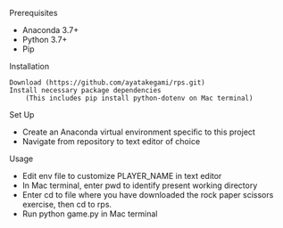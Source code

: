 Prerequisites

  + Anaconda 3.7+
  + Python 3.7+
  + Pip

Installation

    Download (https://github.com/ayatakegami/rps.git) 
    Install necessary package dependencies
        (This includes pip install python-dotenv on Mac terminal)

Set Up 
+ Create an Anaconda virtual environment specific to this project
+ Navigate from repository to text editor of choice

Usage
+ Edit env file to customize PLAYER_NAME in text editor
+ In Mac terminal, enter pwd to identify present working directory
+ Enter cd to file where you have downloaded the rock paper scissors exercise, then cd to rps. 
+ Run python game.py in Mac terminal

